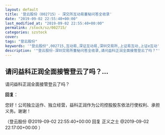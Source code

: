 ```yaml
---
layout: default
title: '登云股份（002715）- 深交所互动易董秘问答全收录'
date: "2019-09-02 22:55:40+00:00"
last_modified_at: "2019-09-02 22:55:40+00:00"
permalink: /stock/sz/002715/
categories: szstock
cover: 
tags: "登云股份"
keywords: '"登云股份",002715,互动易,深证互动易,深圳交易所,上证易互动,上证e互动'
description: '"登云股份-深圳交易所董秘问答全收录,请问益科正润全面接管登云了吗？"'
---
```


## 请问益科正润全面接管登云了吗？...

请问益科正润全面接管登云了吗？

**回复**：

您好！公司独立运作、独立经营，益科正润作为公司控股股东依法行使权利、承担义务。谢谢！ 

（登云股份  @2019-09-02 22:55:40+00:00 回复 正义之士  @2019-09-02 22:17:00+00:00 ）

